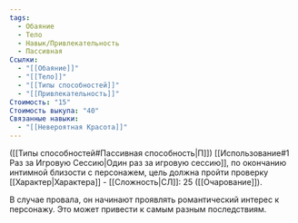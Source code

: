 ```yaml
---
tags:
  - Обаяние
  - Тело
  - Навык/Привлекательность
  - Пассивная
Ссылки:
  - "[[Обаяние]]"
  - "[[Тело]]"
  - "[[Типы способностей]]"
  - "[[Привлекательность]]"
Стоимость: "15"
Стоимость выкупа: "40"
Связанные навыки:
  - "[[Невероятная Красота]]"
---
```

([[Типы способностей#Пассивная способность|П]]) [[Использование#1 Раз за Игровую Сессию|Один раз за игровую сессию]], по окончанию интимной близости с персонажем, цель должна пройти проверку [[Характер|Характера]] - [[Сложность|СЛ]]: 25 ([[Очарование]]).

В случае провала, он начинают проявлять романтический интерес к персонажу. Это может привести к самым разным последствиям. 